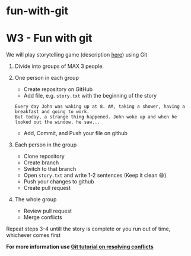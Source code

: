# fun-with-git
# W3 - Fun with git

We will play storytelling game (description [here](https://en.wikipedia.org/wiki/Storytelling_game)) using Git

1.  Divide into groups of MAX 3 people.
    
1.  One person in each group
    
    -   Create repository on GitHub
    -   Add file, e.g. `story.txt` with the beginning of the story
    
    ```
    Every day John was waking up at 8. AM, taking a shower, having a breakfast and going to work.
    But today, a strange thing happened. John woke up and when he looked out the window, he saw...
    ```
    
    -   Add, Commit, and Push your file on github
1.  Each person in the group
    
    -   Clone repository
    -   Create branch
    -   Switch to that branch
    -   Open `story.txt` and write 1-2 sentences (Keep it clean 😄)
    -   Push your changes to github
    -   Create pull request
1.  The whole group
    
    -   Review pull request
    -   Merge conflicts

Repeat steps 3-4 untill the story is complete or you run out of time, whichever comes first

**For more information use [Git tutorial on resolving conflicts](https://help.github.com/articles/resolving-a-merge-conflict-using-the-command-line/)**
